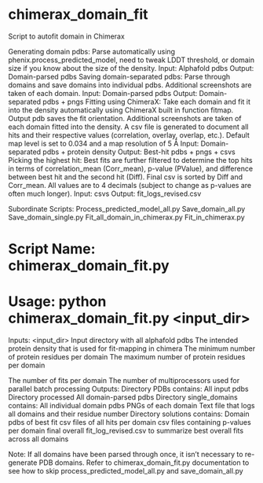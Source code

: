 # chimerax_domain_fit
Script to autofit domain in Chimerax

Generating domain pdbs: Parse automatically using phenix.process_predicted_model, need to tweak LDDT threshold, or domain size if you know about the size of the density.
Input: Alphafold pdbs
Output: Domain-parsed pdbs 
Saving domain-separated pdbs: Parse through domains and save domains into individual pdbs. Additional screenshots are taken of each domain.
Input: Domain-parsed pdbs
Output: Domain-separated pdbs + pngs
Fitting using ChimeraX: Take each domain and fit it into the density automatically using ChimeraX built in function fitmap. Output pdb saves the fit orientation. Additional screenshots are taken of each domain fitted into the density. A csv file is generated to document all hits and their respective values (correlation, overlay, overlap, etc.). Default map level is set to 0.034 and a map resolution of 5 Å
Input: Domain-separated pdbs + protein density
Output: Best-hit pdbs + pngs + csvs
Picking the highest hit: Best fits are further filtered to determine the top hits in terms of correlation_mean (Corr_mean), p-value (PValue), and difference between best hit and the second hit (Diff). Final csv is sorted by Diff and Corr_mean. All values are to 4 decimals (subject to change as p-values are often much longer).
Input: csvs
Output: fit_logs_revised.csv


Subordinate Scripts:
Process_predicted_model_all.py
Save_domain_all.py
Save_domain_single.py
Fit_all_domain_in_chimerax.py
Fit_in_chimerax.py

# Script Name: chimerax_domain_fit.py

# Usage: python chimerax_domain_fit.py <input_dir> <proteinDensity> <minThreshold> <maxThreshold> <search> <threads>


Inputs:
<input_dir> Input directory with all alphafold pdbs
<proteinDensity>  The intended protein density that is used for fit-mapping in chimera
<minThreshold> The minimum number of protein residues per domain
<maxThreshold> The maximum number of protein residues per domain
<search> The number of fits per domain
<threads> The number of multiprocessors used for parallel batch processing
Outputs:
Directory PDBs contains:
All input pdbs
Directory processed
All domain-parsed pdbs
Directory single_domains contains:
All individual domain pdbs
PNGs of each domain
Text file that logs all domains and their residue number
Directory solutions contains:
Domain pdbs of best fit
csv files of all hits per domain
csv files containing p-values per domain
final overall fit_log_revised.csv to summarize best overall fits across all domains

Note:
If all domains have been parsed through once, it isn’t necessary to re-generate PDB domains. Refer to chimerax_domain_fit.py documentation to see how to skip process_predicted_model_all.py and save_domain_all.py
